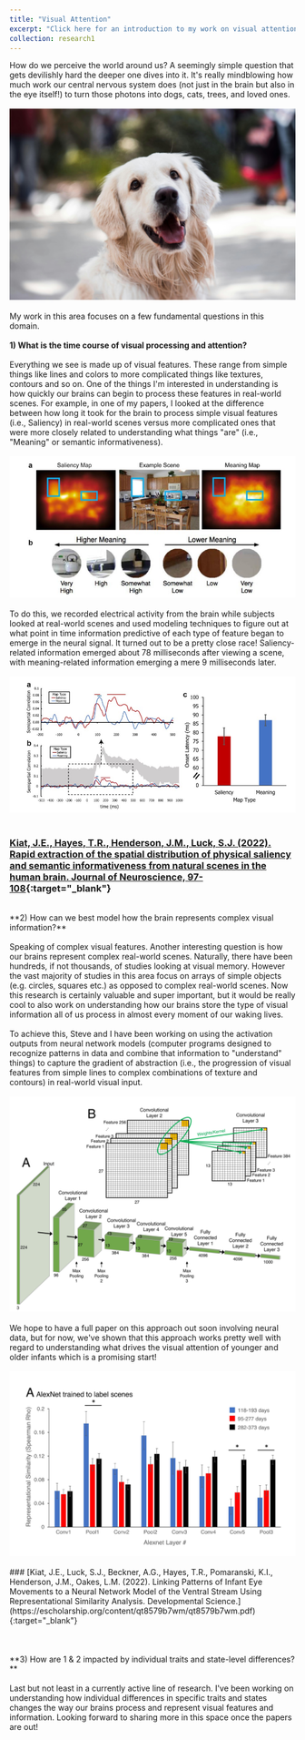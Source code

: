 ```yaml
---
title: "Visual Attention"
excerpt: "Click here for an introduction to my work on visual attention<br/><br/><img src='/images/attention.webp'>"
collection: research1
---
```

How do we perceive the world around us? A seemingly simple question that gets devilishly hard the deeper one dives into it. It's really mindblowing how much work our central nervous system does (not just in the brain but also in the eye itself!) to turn those photons into dogs, cats, trees, and loved ones.
<br/><br/>
<img src='/images/dog.jpg'>
<br/><br/>
My work in this area focuses on a few fundamental questions in this domain.
<br/><br/>
**1) What is the time course of visual processing and attention?**
<br/><br/>
Everything we see is made up of visual features. These range from simple things like lines and colors to more complicated things like textures, contours and so on. One of the things I'm interested in understanding is how quickly our brains can begin to process these features in real-world scenes. For example, in one of my papers, I looked at the difference between how long it took for the brain to process simple visual features (i.e., Saliency) in real-world scenes versus more complicated ones that were more closely related to understanding what things "are" (i.e., "Meaning" or semantic informativeness). 
<br/><br/>
<img src='/images/RSA1.jpg'>
<br/><br/>
To do this, we recorded electrical activity from the brain while subjects looked at real-world scenes and used modeling techniques to figure out at what point in time information predictive of each type of feature began to emerge in the neural signal. It turned out to be a pretty close race! Saliency-related information emerged about 78 milliseconds after viewing a scene, with meaning-related information emerging a mere 9 milliseconds later.
<br/><br/>
<img src='/images/RSA2.jpg'>
<br/><br/>
### [Kiat, J.E., Hayes, T.R., Henderson, J.M., Luck, S.J. (2022). Rapid extraction of the spatial distribution of physical saliency and semantic informativeness from natural scenes in the human brain. Journal of Neuroscience, 97-108](https://www.jneurosci.org/content/jneuro/42/1/97.full.pdf){:target="_blank"}
<br/>
**2) How can we best model how the brain represents complex visual information?**
<br/><br/>
Speaking of complex visual features. Another interesting question is how our brains represent complex real-world scenes. Naturally, there have been hundreds, if not thousands, of studies looking at visual memory. However the vast majority of studies in this area focus on arrays of simple objects (e.g. circles, squares etc.) as opposed to complex real-world scenes. Now this research is certainly valuable and super important, but it would be really cool to also work on understanding how our brains store the type of visual information all of us process in almost every moment of our waking lives.
<br/><br/>
To achieve this, Steve and I have been working on using the activation outputs from neural network models (computer programs designed to recognize patterns in data and combine that information to "understand" things) to capture the gradient of abstraction (i.e., the progression of visual features from simple lines to complex combinations of texture and contours) in real-world visual input. 
<br/><br/>
<img src='/images/Infant1.JPG'>
<br/><br/>
We hope to have a full paper on this approach out soon involving neural data, but for now, we've shown that this approach works pretty well with regard to understanding what drives the visual attention of younger and older infants which is a promising start!
<br/><br/>
<img src='/images/Infant2.JPG'>
<br/><br/>
### [Kiat, J.E., Luck, S.J., Beckner, A.G., Hayes, T.R., Pomaranski, K.I., Henderson, J.M., Oakes, L.M. (2022). Linking Patterns of Infant Eye Movements to a Neural Network Model of the Ventral Stream Using Representational Similarity Analysis. Developmental Science.](https://escholarship.org/content/qt8579b7wm/qt8579b7wm.pdf){:target="_blank"}
<br/><br/>
<br/><br/>
**3) How are 1 & 2 impacted by individual traits and state-level differences?**
<br/><br/>
Last but not least in a currently active line of research. I've been working on understanding how individual differences in specific traits and states changes the way our brains process and represent visual features and information. Looking forward to sharing more in this space once the papers are out!

